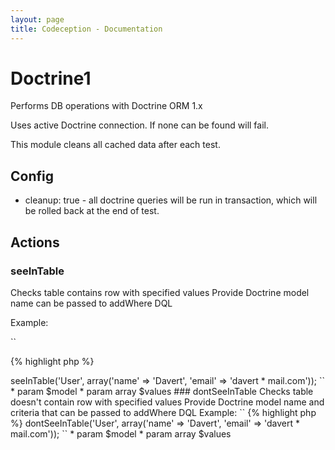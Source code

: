 ```yaml
---
layout: page
title: Codeception - Documentation
---
```


# Doctrine1

Performs DB operations with Doctrine ORM 1.x

Uses active Doctrine connection. If none can be found will fail.

This module cleans all cached data after each test.

## Config
* cleanup: true - all doctrine queries will be run in transaction, which will be rolled back at the end of test.


## Actions


### seeInTable


Checks table contains row with specified values
Provide Doctrine model name can be passed to addWhere DQL

Example:

``

{% highlight php %}
<?php
$I->seeInTable('User', array('name' => 'Davert', 'email' => 'davert * mail.com'));

``


 * param $model
 * param array $values

### dontSeeInTable


Checks table doesn't contain row with specified values
Provide Doctrine model name and criteria that can be passed to addWhere DQL

Example:

``

{% highlight php %}
<?php
$I->dontSeeInTable('User', array('name' => 'Davert', 'email' => 'davert * mail.com'));

``


 * param $model
 * param array $values
